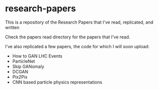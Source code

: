 # research-papers
This is a repository of the Research Papers that I've read, replicated, and written

Check the papers read directory for the papers that I've read. 

I've also replicated a few papers, the code for which I will soon upload:
- How to GAN LHC Events
- ParticleNet
- Skip GANomaly
- DCGAN
- Pix2Pix
- CNN based particle physics representations
